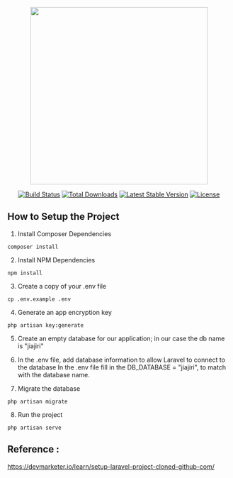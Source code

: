 <p align="center"><a href="https://laravel.com" target="_blank"><img src="https://raw.githubusercontent.com/laravel/art/master/logo-lockup/5%20SVG/2%20CMYK/1%20Full%20Color/laravel-logolockup-cmyk-red.svg" width="400"></a></p>

<p align="center">
<a href="https://travis-ci.org/laravel/framework"><img src="https://travis-ci.org/laravel/framework.svg" alt="Build Status"></a>
<a href="https://packagist.org/packages/laravel/framework"><img src="https://img.shields.io/packagist/dt/laravel/framework" alt="Total Downloads"></a>
<a href="https://packagist.org/packages/laravel/framework"><img src="https://img.shields.io/packagist/v/laravel/framework" alt="Latest Stable Version"></a>
<a href="https://packagist.org/packages/laravel/framework"><img src="https://img.shields.io/packagist/l/laravel/framework" alt="License"></a>
</p>

## How to Setup the Project

1. Install Composer Dependencies
```
composer install
```
2. Install NPM Dependencies
```
npm install
```
3. Create a copy of your .env file
```
cp .env.example .env
```
4. Generate an app encryption key
```
php artisan key:generate
```
5. Create an empty database for our application; in our case the db name is "jiajiri"

6. In the .env file, add database information to allow Laravel to connect to the database
In the .env file fill in the DB_DATABASE = "jiajiri", to match with the database name.

7. Migrate the database
```
php artisan migrate
```
8. Run the project
```
php artisan serve
```
## Reference : 
https://devmarketer.io/learn/setup-laravel-project-cloned-github-com/
